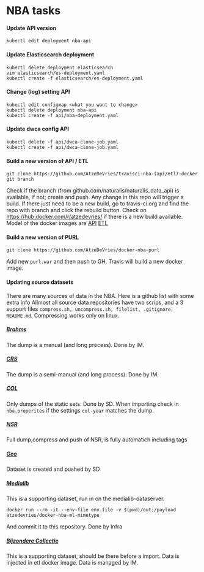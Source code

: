 # NBA tasks

#### Update API version
```shell
kubectl edit deployment nba-api
```

#### Update Elasticsearch deployment
```shell
kubectl delete deployment elasticsearch
vim elasticsearch/es-deployment.yaml
kubectl create -f elasticsearch/es-deployment.yaml
```

#### Change (log) setting API
```shell
kubectl edit configmap <what you want to change>
kubectl delete deployment nba-api
kubectl create -f api/nba-deployment.yaml
```

#### Update dwca config API
```shell
kubectl delete -f api/dwca-clone-job.yaml
kubectl create -f api/dwca-clone-job.yaml
```

#### Build a new version of API / ETL
```shell
git clone https://github.com/AtzeDeVries/travisci-nba-(api/etl)-docker
git branch
```
Check if the branch (from github.com/naturalis/naturalis_data_api) is 
available, if not; create and push.
Any change in this repo will trigger a build. If there just need to be a 
new build, go to travis-ci.org and find the repo with branch and click
the rebuild button. 
Check on https://hub.docker.com/r/atzedevries/ if there is a new build
available. 
Model of the docker images are [API](https://github.com/AtzeDeVries/docker-nba-api)
[ETL](https://github.com/AtzeDeVries/docker-nba-etl)

#### Build a new version of PURL
```shell
git clone https://github.com/AtzeDeVries/docker-nba-purl
```
Add new `purl.war` and then push to GH. Travis will build a new docker image.

#### Updating source datasets 
There are many sources of data in the NBA. Here is a github list with some extra info
Allmost all source data repositories have two scrips, and a 3 support files 
`compress.sh, uncompress.sh, filelist, .gitignore, README.md`. Compressing works only 
on linux. 

##### [Brahms](https://github.com/naturalis/nba-brondata-brahms)
The dump is a manual (and long process). Done by IM. 

##### [CRS](https://github.com/naturalis/nba-brondata-crs)
The dump is a semi-manual (and long process). Done by IM. 

##### [COL](https://github.com/naturalis/nba-brondata-col)
Only dumps of the static sets. Done by SD. When importing check in 
`nba.properites` if the settings `col-year` matches the dump.

##### [NSR](https://github.com/naturalis/nba-brondata-nsr)
Full dump,compress and push of NSR, is fully automatich including tags

##### [Geo](https://github.com/naturalis/nba-brondata-geo)
Dataset is created and pushed by SD

##### [Medialib](https://github.com/naturalis/nba-brondata-medialib)
This is a supporting dataset, run in on the medialib-dataserver. 
```shell
docker run --rm -it --env-file env.file -v $(pwd)/out:/payload  atzedevries/docker-nba-ml-mimetype
```
And commit it to this repository. Done by Infra

##### [Bijzondere Collectie](https://github.com/naturalis/nba-brondata-bijzcol)
This is a supporting dataset, should be there before a import. Data is injected in etl docker image. 
Data is managed by IM. 








